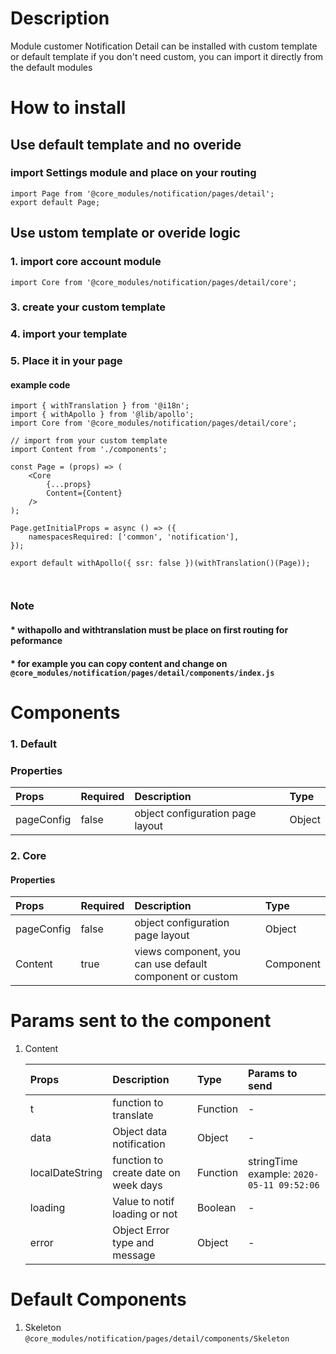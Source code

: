 # Description

Module customer Notification Detail can be installed with custom template or default template
if you don't need custom, you can import it directly from the default modules


# How to install
## Use default template and no overide
### import Settings module and place on your routing
````
import Page from '@core_modules/notification/pages/detail';
export default Page;
````

## Use ustom template or overide logic
### 1. import core account module

````
import Core from '@core_modules/notification/pages/detail/core';
````


### 3. create your custom template
### 4. import your template
### 5. Place it in your page
#### example code
````
import { withTranslation } from '@i18n';
import { withApollo } from '@lib/apollo';
import Core from '@core_modules/notification/pages/detail/core';

// import from your custom template
import Content from './components';

const Page = (props) => (
    <Core
        {...props}
        Content={Content}
    />
);

Page.getInitialProps = async () => ({
    namespacesRequired: ['common', 'notification'],
});

export default withApollo({ ssr: false })(withTranslation()(Page));



````

### Note
#### * withapollo and withtranslation must be place on first routing for peformance
#### * for example you can copy content and change on `@core_modules/notification/pages/detail/components/index.js`

# Components
### 1. Default
### Properties
| Props       | Required | Description | Type |
| :---        | :---     | :---        |:---  |
| pageConfig  |  false   | object configuration page layout      | Object|


### 2. Core
#### Properties
| Props       | Required | Description | Type |
| :---        | :---     | :---        |:---  |
| pageConfig  |  false   | object configuration page layout      | Object|
| Content      |  true    | views component, you can use default component or custom | Component |component or custom | Component |


# Params sent to the component
  
1. Content

    | Props       | Description | Type | Params to send |
    | :---        | :---        |:---  | :---  |
    | t     |  function to translate      | Function | - |
    | data   |  Object data notification     | Object | - |
    | localDateString   |  function to create date on week days     | Function | stringTime example: `2020-05-11 09:52:06` |
    | loading   |  Value to notif loading or not     | Boolean | - |
    | error   |  Object Error type and message     | Object | - |

# Default Components

1. Skeleton `@core_modules/notification/pages/detail/components/Skeleton`